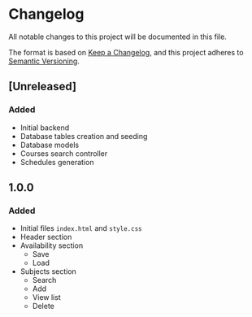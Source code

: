 # Changelog

All notable changes to this project will be documented in this file.

The format is based on [Keep a Changelog](https://keepachangelog.com/en/1.1.0/),
and this project adheres to [Semantic Versioning](https://semver.org/spec/v2.0.0.html).

## [Unreleased]

### Added

- Initial backend
- Database tables creation and seeding
- Database models
- Courses search controller
- Schedules generation

## 1.0.0

### Added

- Initial files `index.html` and `style.css`
- Header section
- Availability section
    - Save
    - Load
- Subjects section
    - Search
    - Add
    - View list
    - Delete